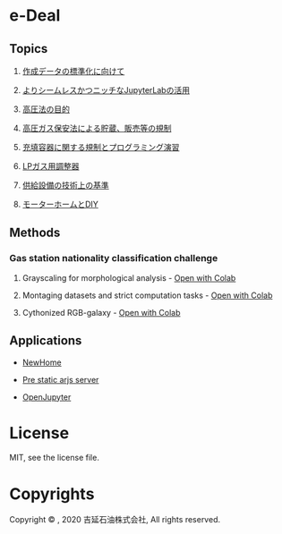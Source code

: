 # e-Deal

## Topics

1. [作成データの標準化に向けて](https://colab.research.google.com/github/yoshinobu-sekiyu/e-Deal/blob/master/colab.google.com/Dataanalysis-standardization-1.ipynb)

2. [よりシームレスかつニッチなJupyterLabの活用](https://colab.research.google.com/github/yoshinobu-sekiyu/e-Deal/blob/master/colab.google.com/Dataanalysis-standardization-2.ipynb)

3. [高圧法の目的](https://colab.research.google.com/github/yoshinobu-sekiyu/e-Deal/blob/master/colab.google.com/Nova-realismic-development-1.ipynb)

4. [高圧ガス保安法による貯蔵、販売等の規制](https://colab.research.google.com/github/yoshinobu-sekiyu/e-Deal/blob/master/colab.google.com/Nova-realismic-development-2.ipynb)

5. [充填容器に関する規制とプログラミング演習](https://colab.research.google.com/github/yoshinobu-sekiyu/e-Deal/blob/master/colab.google.com/Nova-realismic-development-3.ipynb)

6. [LPガス用調整器](https://colab.research.google.com/github/yoshinobu-sekiyu/e-Deal/blob/master/colab.google.com/Nova-realismic-development-4.ipynb)

7. [供給設備の技術上の基準](https://colab.research.google.com/github/yoshinobu-sekiyu/e-Deal/blob/master/colab.google.com/Gas-leak-detection-1.ipynb)

8. [モーターホームとDIY](https://colab.research.google.com/github/yoshinobu-sekiyu/e-Deal/blob/master/colab.google.com/Motorhome-markov-chain-1.ipynb)

## Methods

### Gas station nationality classification challenge

1. Grayscaling for morphological analysis - [Open with Colab](https://colab.research.google.com/github/yoshinobu-sekiyu/e-Deal/blob/master/colab.google.com/Gas-station-nationality-classification-1.ipynb)

2. Montaging datasets and strict computation tasks - [Open with Colab](https://colab.research.google.com/github/yoshinobu-sekiyu/e-Deal/blob/master/colab.google.com/Gas-station-nationality-classification-2.ipynb)

3. Cythonized RGB-galaxy - [Open with Colab](https://colab.research.google.com/github/yoshinobu-sekiyu/e-Deal/blob/master/colab.google.com/Gas-station-nationality-classification-3.ipynb)

## Applications

* [NewHome](https://620fcfb86b29.ngrok.io/)

* [Pre static arjs server](https://620fcfb86b29.ngrok.io/arjs)

* [OpenJupyter](https://a3b0dfa53a33.jp.ngrok.io)

# License

MIT, see the license file.

# Copyrights

Copyright ©︎ , 2020 吉延石油株式会社, All rights reserved.

